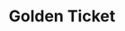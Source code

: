 ---
ee_id: '47'
site: '1'
type: '2'
url: 2008-007-golden-ticket
title: Golden Ticket
year: '2008'
display_year: '2008'
medium:
dims:
pitch: As part of a Frieze commission, I had them send out candy bars to all galleries
  who were unsuccessful in their application to their fair, ... one had a golden ticket,
  and that gallery got a free booth.
ps: '<p>​More info: <a href="http://www.friezefoundation.org/commissions/detail/cory_arcangel/">http://www.friezefoundation.org/commissions/detail/cory_arcangel/</a>'
live_url:
related:
youtube:
related_code:
imgs: golden-ticket-2008-007-detail-2-database-DT_1.jpg
subheading:
download:
add_credit:
add_credits:
commission: Frieze Art Fair
layout: things-i-made
---